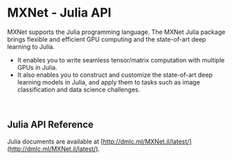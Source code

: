 # MXNet - Julia API

MXNet supports the Julia programming language. The MXNet Julia package brings flexible and efficient GPU
computing and the state-of-art deep learning to Julia.

- It enables you to write seamless tensor/matrix computation with multiple GPUs in Julia.
- It also enables you to construct and customize the state-of-art deep learning models in Julia,
  and apply them to tasks such as image classification and data science challenges.


&nbsp;

## Julia API Reference
Julia documents are available at [http://dmlc.ml/MXNet.jl/latest/](http://dmlc.ml/MXNet.jl/latest/).

